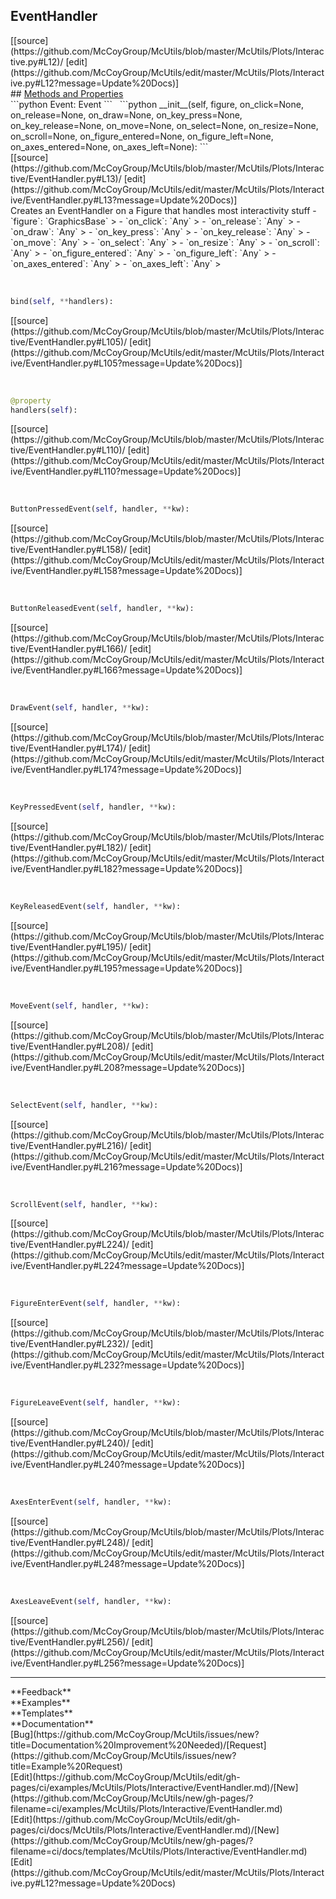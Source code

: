 ## <a id="McUtils.McUtils.Plots.Interactive.EventHandler">EventHandler</a> 

<div class="docs-source-link" markdown="1">
[[source](https://github.com/McCoyGroup/McUtils/blob/master/McUtils/Plots/Interactive.py#L12)/
[edit](https://github.com/McCoyGroup/McUtils/edit/master/McUtils/Plots/Interactive.py#L12?message=Update%20Docs)]
</div>









<div class="collapsible-section">
 <div class="collapsible-section collapsible-section-header" markdown="1">
## <a class="collapse-link" data-toggle="collapse" href="#methods" markdown="1"> Methods and Properties</a> <a class="float-right" data-toggle="collapse" href="#methods"><i class="fa fa-chevron-down"></i></a>
 </div>
 <div class="collapsible-section collapsible-section-body collapse show" id="methods" markdown="1">
 ```python
Event: Event
```
<a id="McUtils.McUtils.Plots.Interactive.EventHandler.__init__" class="docs-object-method">&nbsp;</a> 
```python
__init__(self, figure, on_click=None, on_release=None, on_draw=None, on_key_press=None, on_key_release=None, on_move=None, on_select=None, on_resize=None, on_scroll=None, on_figure_entered=None, on_figure_left=None, on_axes_entered=None, on_axes_left=None): 
```
<div class="docs-source-link" markdown="1">
[[source](https://github.com/McCoyGroup/McUtils/blob/master/McUtils/Plots/Interactive/EventHandler.py#L13)/
[edit](https://github.com/McCoyGroup/McUtils/edit/master/McUtils/Plots/Interactive/EventHandler.py#L13?message=Update%20Docs)]
</div>
Creates an EventHandler on a Figure that handles most interactivity stuff
  - `figure`: `GraphicsBase`
    > 
  - `on_click`: `Any`
    > 
  - `on_release`: `Any`
    > 
  - `on_draw`: `Any`
    > 
  - `on_key_press`: `Any`
    > 
  - `on_key_release`: `Any`
    > 
  - `on_move`: `Any`
    > 
  - `on_select`: `Any`
    > 
  - `on_resize`: `Any`
    > 
  - `on_scroll`: `Any`
    > 
  - `on_figure_entered`: `Any`
    > 
  - `on_figure_left`: `Any`
    > 
  - `on_axes_entered`: `Any`
    > 
  - `on_axes_left`: `Any`
    >


<a id="McUtils.McUtils.Plots.Interactive.EventHandler.bind" class="docs-object-method">&nbsp;</a> 
```python
bind(self, **handlers): 
```
<div class="docs-source-link" markdown="1">
[[source](https://github.com/McCoyGroup/McUtils/blob/master/McUtils/Plots/Interactive/EventHandler.py#L105)/
[edit](https://github.com/McCoyGroup/McUtils/edit/master/McUtils/Plots/Interactive/EventHandler.py#L105?message=Update%20Docs)]
</div>


<a id="McUtils.McUtils.Plots.Interactive.EventHandler.handlers" class="docs-object-method">&nbsp;</a> 
```python
@property
handlers(self): 
```
<div class="docs-source-link" markdown="1">
[[source](https://github.com/McCoyGroup/McUtils/blob/master/McUtils/Plots/Interactive/EventHandler.py#L110)/
[edit](https://github.com/McCoyGroup/McUtils/edit/master/McUtils/Plots/Interactive/EventHandler.py#L110?message=Update%20Docs)]
</div>


<a id="McUtils.McUtils.Plots.Interactive.EventHandler.ButtonPressedEvent" class="docs-object-method">&nbsp;</a> 
```python
ButtonPressedEvent(self, handler, **kw): 
```
<div class="docs-source-link" markdown="1">
[[source](https://github.com/McCoyGroup/McUtils/blob/master/McUtils/Plots/Interactive/EventHandler.py#L158)/
[edit](https://github.com/McCoyGroup/McUtils/edit/master/McUtils/Plots/Interactive/EventHandler.py#L158?message=Update%20Docs)]
</div>


<a id="McUtils.McUtils.Plots.Interactive.EventHandler.ButtonReleasedEvent" class="docs-object-method">&nbsp;</a> 
```python
ButtonReleasedEvent(self, handler, **kw): 
```
<div class="docs-source-link" markdown="1">
[[source](https://github.com/McCoyGroup/McUtils/blob/master/McUtils/Plots/Interactive/EventHandler.py#L166)/
[edit](https://github.com/McCoyGroup/McUtils/edit/master/McUtils/Plots/Interactive/EventHandler.py#L166?message=Update%20Docs)]
</div>


<a id="McUtils.McUtils.Plots.Interactive.EventHandler.DrawEvent" class="docs-object-method">&nbsp;</a> 
```python
DrawEvent(self, handler, **kw): 
```
<div class="docs-source-link" markdown="1">
[[source](https://github.com/McCoyGroup/McUtils/blob/master/McUtils/Plots/Interactive/EventHandler.py#L174)/
[edit](https://github.com/McCoyGroup/McUtils/edit/master/McUtils/Plots/Interactive/EventHandler.py#L174?message=Update%20Docs)]
</div>


<a id="McUtils.McUtils.Plots.Interactive.EventHandler.KeyPressedEvent" class="docs-object-method">&nbsp;</a> 
```python
KeyPressedEvent(self, handler, **kw): 
```
<div class="docs-source-link" markdown="1">
[[source](https://github.com/McCoyGroup/McUtils/blob/master/McUtils/Plots/Interactive/EventHandler.py#L182)/
[edit](https://github.com/McCoyGroup/McUtils/edit/master/McUtils/Plots/Interactive/EventHandler.py#L182?message=Update%20Docs)]
</div>


<a id="McUtils.McUtils.Plots.Interactive.EventHandler.KeyReleasedEvent" class="docs-object-method">&nbsp;</a> 
```python
KeyReleasedEvent(self, handler, **kw): 
```
<div class="docs-source-link" markdown="1">
[[source](https://github.com/McCoyGroup/McUtils/blob/master/McUtils/Plots/Interactive/EventHandler.py#L195)/
[edit](https://github.com/McCoyGroup/McUtils/edit/master/McUtils/Plots/Interactive/EventHandler.py#L195?message=Update%20Docs)]
</div>


<a id="McUtils.McUtils.Plots.Interactive.EventHandler.MoveEvent" class="docs-object-method">&nbsp;</a> 
```python
MoveEvent(self, handler, **kw): 
```
<div class="docs-source-link" markdown="1">
[[source](https://github.com/McCoyGroup/McUtils/blob/master/McUtils/Plots/Interactive/EventHandler.py#L208)/
[edit](https://github.com/McCoyGroup/McUtils/edit/master/McUtils/Plots/Interactive/EventHandler.py#L208?message=Update%20Docs)]
</div>


<a id="McUtils.McUtils.Plots.Interactive.EventHandler.SelectEvent" class="docs-object-method">&nbsp;</a> 
```python
SelectEvent(self, handler, **kw): 
```
<div class="docs-source-link" markdown="1">
[[source](https://github.com/McCoyGroup/McUtils/blob/master/McUtils/Plots/Interactive/EventHandler.py#L216)/
[edit](https://github.com/McCoyGroup/McUtils/edit/master/McUtils/Plots/Interactive/EventHandler.py#L216?message=Update%20Docs)]
</div>


<a id="McUtils.McUtils.Plots.Interactive.EventHandler.ScrollEvent" class="docs-object-method">&nbsp;</a> 
```python
ScrollEvent(self, handler, **kw): 
```
<div class="docs-source-link" markdown="1">
[[source](https://github.com/McCoyGroup/McUtils/blob/master/McUtils/Plots/Interactive/EventHandler.py#L224)/
[edit](https://github.com/McCoyGroup/McUtils/edit/master/McUtils/Plots/Interactive/EventHandler.py#L224?message=Update%20Docs)]
</div>


<a id="McUtils.McUtils.Plots.Interactive.EventHandler.FigureEnterEvent" class="docs-object-method">&nbsp;</a> 
```python
FigureEnterEvent(self, handler, **kw): 
```
<div class="docs-source-link" markdown="1">
[[source](https://github.com/McCoyGroup/McUtils/blob/master/McUtils/Plots/Interactive/EventHandler.py#L232)/
[edit](https://github.com/McCoyGroup/McUtils/edit/master/McUtils/Plots/Interactive/EventHandler.py#L232?message=Update%20Docs)]
</div>


<a id="McUtils.McUtils.Plots.Interactive.EventHandler.FigureLeaveEvent" class="docs-object-method">&nbsp;</a> 
```python
FigureLeaveEvent(self, handler, **kw): 
```
<div class="docs-source-link" markdown="1">
[[source](https://github.com/McCoyGroup/McUtils/blob/master/McUtils/Plots/Interactive/EventHandler.py#L240)/
[edit](https://github.com/McCoyGroup/McUtils/edit/master/McUtils/Plots/Interactive/EventHandler.py#L240?message=Update%20Docs)]
</div>


<a id="McUtils.McUtils.Plots.Interactive.EventHandler.AxesEnterEvent" class="docs-object-method">&nbsp;</a> 
```python
AxesEnterEvent(self, handler, **kw): 
```
<div class="docs-source-link" markdown="1">
[[source](https://github.com/McCoyGroup/McUtils/blob/master/McUtils/Plots/Interactive/EventHandler.py#L248)/
[edit](https://github.com/McCoyGroup/McUtils/edit/master/McUtils/Plots/Interactive/EventHandler.py#L248?message=Update%20Docs)]
</div>


<a id="McUtils.McUtils.Plots.Interactive.EventHandler.AxesLeaveEvent" class="docs-object-method">&nbsp;</a> 
```python
AxesLeaveEvent(self, handler, **kw): 
```
<div class="docs-source-link" markdown="1">
[[source](https://github.com/McCoyGroup/McUtils/blob/master/McUtils/Plots/Interactive/EventHandler.py#L256)/
[edit](https://github.com/McCoyGroup/McUtils/edit/master/McUtils/Plots/Interactive/EventHandler.py#L256?message=Update%20Docs)]
</div>
 </div>
</div>












---


<div markdown="1" class="text-secondary">
<div class="container">
  <div class="row">
   <div class="col" markdown="1">
**Feedback**   
</div>
   <div class="col" markdown="1">
**Examples**   
</div>
   <div class="col" markdown="1">
**Templates**   
</div>
   <div class="col" markdown="1">
**Documentation**   
</div>
   <div class="col" markdown="1">
   
</div>
   <div class="col" markdown="1">
   
</div>
   <div class="col" markdown="1">
   
</div>
</div>
  <div class="row">
   <div class="col" markdown="1">
[Bug](https://github.com/McCoyGroup/McUtils/issues/new?title=Documentation%20Improvement%20Needed)/[Request](https://github.com/McCoyGroup/McUtils/issues/new?title=Example%20Request)   
</div>
   <div class="col" markdown="1">
[Edit](https://github.com/McCoyGroup/McUtils/edit/gh-pages/ci/examples/McUtils/Plots/Interactive/EventHandler.md)/[New](https://github.com/McCoyGroup/McUtils/new/gh-pages/?filename=ci/examples/McUtils/Plots/Interactive/EventHandler.md)   
</div>
   <div class="col" markdown="1">
[Edit](https://github.com/McCoyGroup/McUtils/edit/gh-pages/ci/docs/McUtils/Plots/Interactive/EventHandler.md)/[New](https://github.com/McCoyGroup/McUtils/new/gh-pages/?filename=ci/docs/templates/McUtils/Plots/Interactive/EventHandler.md)   
</div>
   <div class="col" markdown="1">
[Edit](https://github.com/McCoyGroup/McUtils/edit/master/McUtils/Plots/Interactive.py#L12?message=Update%20Docs)   
</div>
   <div class="col" markdown="1">
   
</div>
   <div class="col" markdown="1">
   
</div>
   <div class="col" markdown="1">
   
</div>
</div>
</div>
</div>